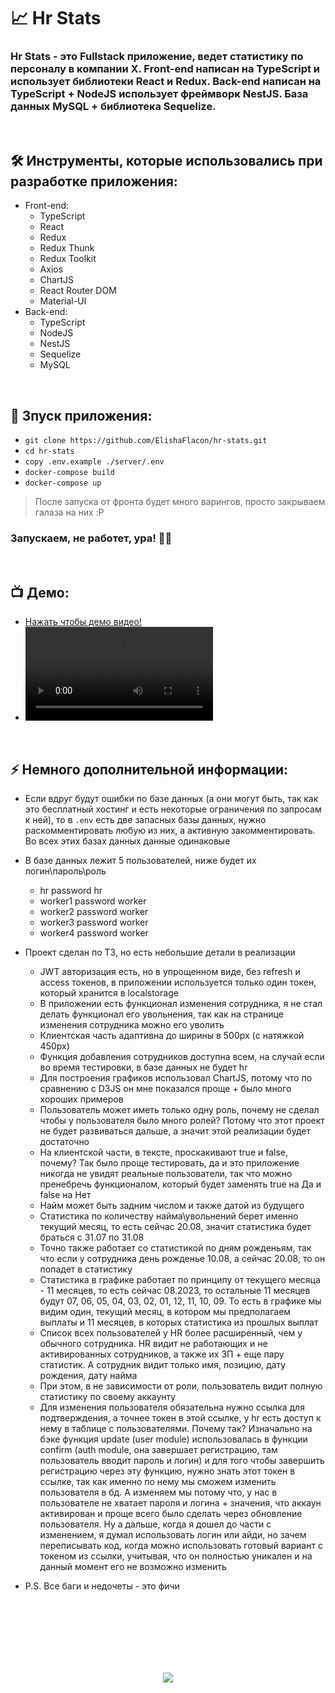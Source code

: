 <h1> 
     📈 Hr Stats
</h1>

<h3>
     Hr Stats - это Fullstack приложение,  ведет статистику по персоналу в компании Х. Front-end написан на TypeScript и использует библиотеки React и Redux. Back-end написан на TypeScript + NodeJS использует фреймворк NestJS. База данных MySQL + библиотека Sequelize.

</h3>



</br>



<h2>
  🛠️ Инструменты, которые использовались при разработке приложения:
</h2>

- Front-end:
     - TypeScript
     - React
     - Redux
     - Redux Thunk
     - Redux Toolkit
     - Axios
     - ChartJS
     - React Router DOM
     - Material-UI
- Back-end:
     - TypeScript
     - NodeJS
     - NestJS
     - Sequelize
     - MySQL



</br>



<h2>
  🚀 Зпуск приложения:
</h2>

- `git clone https://github.com/ElishaFlacon/hr-stats.git`
- `cd hr-stats`
- `copy .env.example ./server/.env`
- `docker-compose build`
- `docker-compose up`

> После запуска от фронта будет много варингов, просто закрываем галаза на них :P

<h3>
    Запускаем, не работет, ура! 🗿🚬
</h3>



</br>



<h2>
 📺 Демо:
</h2>

- <a href="https://github.com/ElishaFlacon/case-guru-test-task/assets/83610362/8257a161-d24e-4ba3-9813-0dfd8f542f8a">Нажать чтобы демо видео!</a>
- <video src="https://github.com/ElishaFlacon/case-guru-test-task/assets/83610362/8257a161-d24e-4ba3-9813-0dfd8f542f8a" />



</br>



<h2>
⚡ Немного дополнительной информации:
</h2>

- Если вдруг будут ошибки по базе данных (а они могут быть, так как это бесплатный хостинг и есть некоторые ограничения по запросам к ней), то в `.env` есть две запасных базы данных, нужно раскомментировать любую из них, а активную закомментировать. Во всех этих базах данных данные одинаковые

- В базе данных лежит 5 пользователей, ниже будет их логин\пароль\роль
     - hr password hr
     - worker1 password worker
     - worker2 password worker
     - worker3 password worker
     - worker4 password worker

- Проект сделан по ТЗ, но есть небольшие детали в реализации
  - JWT авторизация есть, но в упрощенном виде, без refresh и access токенов, в приложении используется только один токен, который хранится в localstorage
  - В приложении есть функционал изменения сотрудника, я не стал делать функционал его увольнения, так как на странице изменения сотрудника можно его уволить
  - Клиентская часть адаптивна до ширины в 500px (с натяжкой 450px)
  - Функция добавления сотрудников доступна всем, на случай если во время тестировки, в базе данных не будет hr
  - Для построения графиков использовал ChartJS, потому что по сравнению с D3JS он мне показался проще + было много хороших примеров
  - Пользователь может иметь только одну роль, почему не сделал чтобы у пользователя было много ролей? Потому что этот проект не будет развиваться дальше, а значит этой реализации будет достаточно
  - На клиентской части, в тексте, проскакивают true и false, почему? Так было проще тестировать, да и это приложение никогда не увидят реальные пользователи, так что можно пренебречь функционалом, который будет заменять true на Да и false на Нет
  - Найм может быть задним числом и также датой из будущего
  - Статистика по количеству найма\увольнений берет именно текущий месяц, то есть сейчас 20.08, значит статистика будет браться с 31.07 по 31.08
  - Точно также работает со статистикой по дням рожденьям, так что если у сотрудника день рожденье 10.08, а сейчас 20.08, то он попадет в статистику
  - Статистика в графике работает по принципу от текущего месяца - 11 месяцев, то есть сейчас 08.2023, то остальные 11 месяцев будут 07, 06, 05, 04, 03, 02, 01, 12, 11, 10, 09. То есть в графике мы видим один, текущий месяц, в котором мы предполагаем выплаты и 11 месяцев, в которых статистика из прошлых выплат
  - Список всех пользователей у HR более расширенный, чем у обычного сотрудника. HR видит не работающих и не активированных сотрудников, а также их ЗП + еще пару статистик. А сотрудник видит только имя, позицию, дату рождения, дату найма
  - При этом, в не зависимости от роли, пользователь видит полную статистику по своему аккаунту
  - Для изменения пользователя обязательна нужно ссылка для подтверждения, а точнее токен в этой ссылке, у hr есть доступ к нему в таблице с пользователями. Почему так? Изначально на бэке функция update (user module) использовалась в функции confirm (auth module, она завершает регистрацию, там пользователь вводит пароль и логин) и для того чтобы завершить регистрацию через эту функцию, нужно знать этот токен в ссылке, так как именно по нему мы сможем изменить пользователя в бд. А изменяем мы потому что, у нас в пользователе не хватает пароля и логина + значения, что аккаун активирован и проще всего было сделать через обновление пользователя. Ну а дальше, когда я дошел до части с изменением, я думал использовать логин или айди, но зачем переписывать код, когда можно использовать готовый вариант с токеном из ссылки, учитывая, что он полностью уникален и на данный момент его не возможно изменить

- P.S. Все баги и недочеты - это фичи




<br/>
<br/>
<br/>
<br/>
<br/>
<br/>



<p align="center">
  <img src="https://capsule-render.vercel.app/api?type=waving&color=d179b8&height=64&section=footer"/>
</p>


